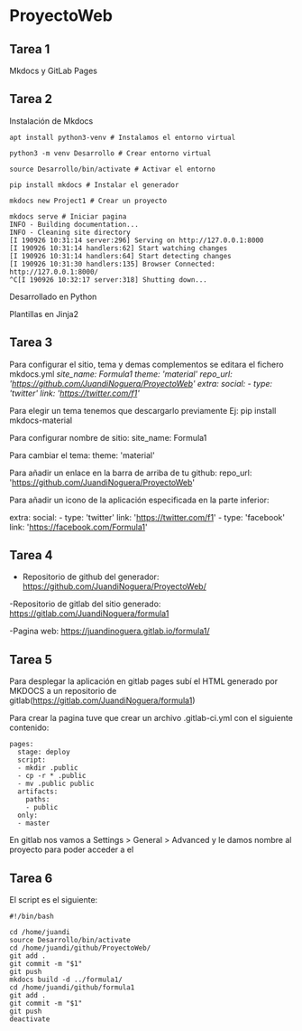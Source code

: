 # ProyectoWeb
## Tarea 1
Mkdocs y GitLab Pages

## Tarea 2
Instalación de Mkdocs

    apt install python3-venv # Instalamos el entorno virtual

    python3 -m venv Desarrollo # Crear entorno virtual

    source Desarrollo/bin/activate # Activar el entorno

    pip install mkdocs # Instalar el generador

    mkdocs new Project1 # Crear un proyecto

    mkdocs serve # Iniciar pagina
    INFO - Building documentation...
    INFO - Cleaning site directory
    [I 190926 10:31:14 server:296] Serving on http://127.0.0.1:8000
    [I 190926 10:31:14 handlers:62] Start watching changes
    [I 190926 10:31:14 handlers:64] Start detecting changes
    [I 190926 10:31:30 handlers:135] Browser Connected: http://127.0.0.1:8000/
    ^C[I 190926 10:32:17 server:318] Shutting down...

Desarrollado en Python

Plantillas en Jinja2

## Tarea 3
Para configurar el sitio, tema y demas complementos se editara el fichero mkdocs.yml
_site_name: Formula1
theme: 'material'
repo_url: 'https://github.com/JuandiNoguera/ProyectoWeb'
extra:
   social:
      - type: 'twitter'
link: 'https://twitter.com/f1'_

Para elegir un tema tenemos que descargarlo previamente Ej: pip install mkdocs-material

Para configurar nombre de sitio: site_name: Formula1

Para cambiar el tema: theme: 'material'

Para añadir un enlace en la barra de arriba de tu github: repo_url: 'https://github.com/JuandiNoguera/ProyectoWeb'

Para añadir un icono de la aplicación especificada en la parte inferior:

extra:
   social:
      - type: 'twitter'
        link: 'https://twitter.com/f1'
      - type: 'facebook'
        link: 'https://facebook.com/Formula1'


## Tarea 4
- Repositorio de github del generador: https://github.com/JuandiNoguera/ProyectoWeb/

-Repositorio de gitlab del sitio generado: https://gitlab.com/JuandiNoguera/formula1

-Pagina web: https://juandinoguera.gitlab.io/formula1/

## Tarea 5
Para desplegar la aplicación en gitlab pages subí el HTML generado por MKDOCS a un repositorio de gitlab(https://gitlab.com/JuandiNoguera/formula1)

Para crear la pagina tuve que crear un archivo .gitlab-ci.yml con el siguiente contenido:

    pages:
      stage: deploy
      script:
      - mkdir .public
      - cp -r * .public
      - mv .public public
      artifacts:
        paths:
        - public
      only:
      - master

En gitlab nos vamos a Settings > General > Advanced y le damos nombre al proyecto para poder acceder a el

## Tarea 6

El script es el siguiente:

    #!/bin/bash
    
    cd /home/juandi
    source Desarrollo/bin/activate
    cd /home/juandi/github/ProyectoWeb/
    git add .
    git commit -m "$1"
    git push
    mkdocs build -d ../formula1/
    cd /home/juandi/github/formula1
    git add .
    git commit -m "$1"
    git push
    deactivate